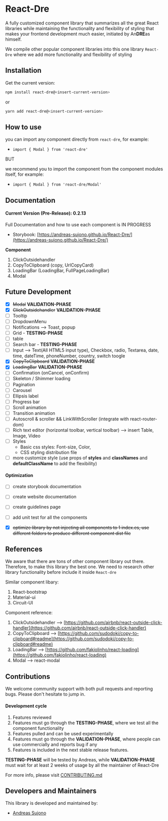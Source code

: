 # React-Dre
A fully customized component library that summarizes all the great React libraries while maintaining the functionality and flexibility of styling that makes your frontend development much easier, initiated by An**DRE**as himself.

We compile other popular component libraries into this one library `React-Dre` where we add more functionality and flexibility of styling

## Installation

Get the current version:

```bash
npm install react-dre@<insert-current-version>
```

or

```bash
yarn add react-dre@<insert-current-version>
```

## How to use
you can import any component directly from `react-dre`, for example: 
- `import { Modal } from 'react-dre'`

BUT

we recommend you to import the component from the component modules itself, for example:
- `import { Modal } from 'react-dre/Modal'`


## Documentation
#### Current Version (Pre-Release): 0.2.13
Full Documentation and how to use each component is IN PROGRESS

- Storybook: [https://andreas-sujono.github.io/React-Dre/](https://andreas-sujono.github.io/React-Dre/)

**Component**
1) ClickOutsidehandler
2) CopyToClipboard (copy, UrlCopyCard)
3) LoadingBar (LoadingBar, FullPageLoadingBar)
4) Modal

## Future Development
* [x] ~~Modal~~ **VALIDATION-PHASE**
* [x] ~~ClickOutsidehandler~~ **VALIDATION-PHASE**
* [ ] Tooltip
* [ ] DropdownMenu
* [ ] Notifications --> Toast, popup
* [ ] Grid - **TESTING-PHASE**
* [ ] table
* [ ] Search bar - **TESTING-PHASE**
* [ ] Input --> Text(All HTML5 input type), Checkbox, radio, Textarea, date, time, dateTime, phoneNumber, country, switch toogle
* [x] ~~CopyToClipboard~~ **VALIDATION-PHASE**
* [x] ~~LoadingBar~~ **VALIDATION-PHASE**
* [ ] Confirmation (onCancel, onConfirm)
* [ ] Skeleton / Shimmer loading 
* [ ] Pagination
* [ ] Carousel
* [ ] Ellipsis label
* [ ] Progress bar
* [ ] Scroll animation
* [ ] Transition animation
* [ ] Autoscroll & scroller && LinkWithScroller (integrate with react-router-dom)
* [ ] Rich text editor (horizontal toolbar, vertical toolbar) --> insert Table, Image, Video
* [ ] Styles
    - Basic css styles: Font-size, Color, 
    - CSS styling distribution file
* [ ] more customize style (use props of **styles** and **classNames** and **defaultClassName** to add the flexibility)

#### Optimization
* [ ] create storybook documentation
* [ ] create website documentation
* [ ] create guidelines page
* [ ] add unit test for all the components
* [x] ~~optimize library by not injecting all components to 1 index.es, use different folders to produce different component dist file~~

    
## References

We aware that there are tons of other component library out there. Therefore, to make this library the best one. We need to research other library functionality before include it inside `React-dre`

Similar component libary:
1) React-bootstrap
2) Material-ui
3) Circuit-UI


Component reference:
1) ClickOutsidehandler --> [https://github.com/airbnb/react-outside-click-handler](https://github.com/airbnb/react-outside-click-handler)
2) CopyToClipboard --> [https://github.com/sudodoki/copy-to-clipboard#readme](https://github.com/sudodoki/copy-to-clipboard#readme)
3) LoadingBar --> [https://github.com/fakiolinho/react-loading](https://github.com/fakiolinho/react-loading)
4) Modal --> react-modal

## Contributions
We welcome community support with both pull requests and reporting bugs. Please don't hesitate to jump in.

#### Development cycle
1) Features reviewed 
2) Features must go through the **TESTING-PHASE**, where we test all the component functionality
3) Features pulled and can be used experimentally
4) Features must go through the **VALIDATION-PHASE**, where people can use commercially and reports bug if any
5) Features is included in the next stable release features. 

**TESTING-PHASE** will be tested by Andreas, while **VALIDATION-PHASE** must wait for at least 2 weeks of usage by all the maintainer of React-Dre

For more info, please visit [CONTRIBUTING.md](https://github.com/Andreas-Sujono/React-Dre/blob/master/CONTRIBUTING.md)

## Developers and Maintainers
This library is developed and maintained by:
- [Andreas Sujono](https://github.com/Andreas-Sujono)

<br/>
